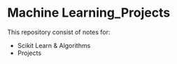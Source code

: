 # Machine Learning_Projects
This repository consist of notes for:
- Scikit Learn & Algorithms
- Projects
